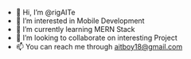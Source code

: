 - 👋 Hi, I’m @rigAITe
- 👀 I’m interested in Mobile Development
- 🌱 I’m currently learning MERN Stack
- 💞️ I’m looking to collaborate on interesting Project
- 📫 You can reach me through aitboy18@gmail.com 

<!---
rigAITe/rigAITe is a ✨ special ✨ repository because its `README.md` (this file) appears on your GitHub profile.
You can click the Preview link to take a look at your changes.
--->
